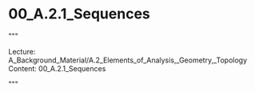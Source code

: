 # 00_A.2.1_Sequences

"""

Lecture: A_Background_Material/A.2_Elements_of_Analysis,_Geometry,_Topology
Content: 00_A.2.1_Sequences

"""

